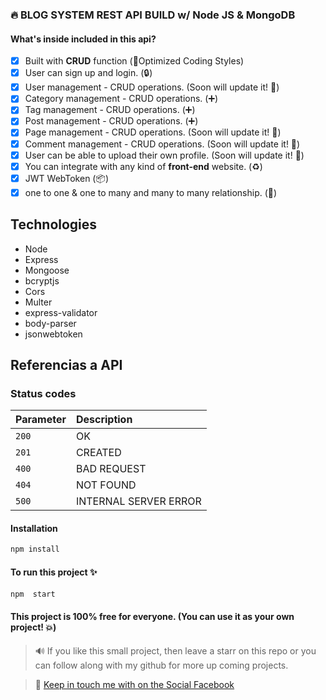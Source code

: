 ### :fire: BLOG SYSTEM REST API BUILD w/ Node JS & MongoDB

#### What's inside included in this api?

- [x] Built with **CRUD** function (:rocket:Optimized Coding Styles)
- [x] User can sign up and login. (:lock:)
- [x] User management - CRUD operations. (Soon will update it! :pushpin:)
- [x] Category management - CRUD operations. (:heavy_plus_sign:)
- [x] Tag management - CRUD operations. (:heavy_plus_sign:)
- [x] Post management - CRUD operations. (:heavy_plus_sign:)
- [x] Page management - CRUD operations. (Soon will update it! :pushpin:)
- [x] Comment management - CRUD operations. (Soon will update it! :pushpin:)
- [x] User can be able to upload their own profile. (Soon will update it! :pushpin:)
- [x] You can integrate with any kind of **front-end** website. (:recycle:)
- [x] JWT WebToken (:package:)
- [x] one to one & one to many and many to many relationship. (🔗)

## Technologies
- Node
- Express
- Mongoose
- bcryptjs
- Cors
- Multer
- express-validator
- body-parser
- jsonwebtoken

## Referencias a API

### Status codes
| Parameter | Description                |
| :-------- | :------------------------- |
| `200`     | OK                         |
| `201`     | CREATED                    |
| `400`     | BAD REQUEST                |
| `404`     | NOT FOUND                  |
| `500`     | INTERNAL SERVER ERROR      |

#### Installation

```sh
npm install
```

#### To run this project :sparkles:

```sh
npm  start
```

#### This project is 100% free for everyone. (You can use it as your own project! :boom:)

> :loud_sound: If you like this small project, then leave a starr on this repo or you can follow along with my github for more up coming projects.

>:speech_balloon: [Keep in touch me with on the Social Facebook](https://www.facebook.com/atbooo)
